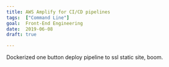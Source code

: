 ```yaml
---
title: AWS Amplify for CI/CD pipelines
tags:  ["Command Line"]
goal:  Front-End Engineering
date:  2019-06-08
draft: true

---
```


Dockerized one button deploy pipeline to ssl static site, boom.

